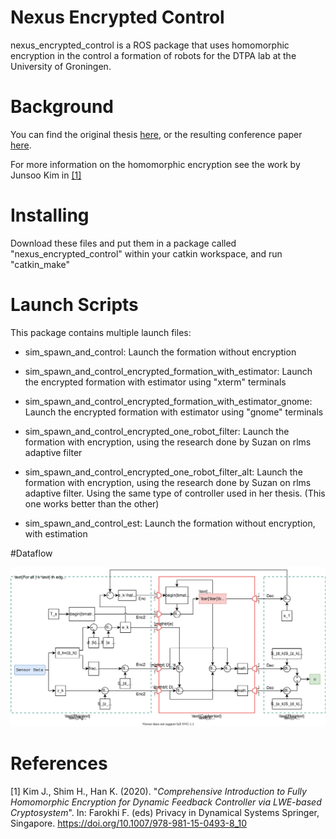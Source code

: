 # Nexus Encrypted Control
nexus_encrypted_control is a ROS package that uses homomorphic encryption in the control a formation of robots for the DTPA lab at the University of Groningen.

# Background
You can find the original thesis [here](https://fse.studenttheses.ub.rug.nl/21680/), or the resulting conference paper [here](https://arxiv.org/abs/2104.07684#).

For more information on the homomorphic encryption see the work by Junsoo Kim in [[1]](#1)

# Installing

Download these files and put them in a package called "nexus_encrypted_control" within your catkin workspace, and run "catkin_make"

# Launch Scripts

This package contains multiple launch files:

- sim_spawn_and_control: Launch the formation without encryption

- sim_spawn_and_control_encrypted_formation_with_estimator: Launch the encrypted formation with estimator using "xterm" terminals

- sim_spawn_and_control_encrypted_formation_with_estimator_gnome: Launch the encrypted formation with estimator using "gnome" terminals

- sim_spawn_and_control_encrypted_one_robot_filter: Launch the formation with encryption, using the research done by Suzan on rlms adaptive filter

- sim_spawn_and_control_encrypted_one_robot_filter_alt: Launch the formation with encryption, using the research done by Suzan on rlms adaptive filter. Using the same type of controller used in her thesis. (This one works better than the other)

- sim_spawn_and_control_est: Launch the formation without encryption, with estimation

#Dataflow

![alt text](Encryption_Dataflow.svg)

# References

<a id="1">[1]</a> 
Kim J., Shim H., Han K. (2020). 
"*Comprehensive Introduction to Fully Homomorphic Encryption for Dynamic Feedback Controller via LWE-based Cryptosystem*". 
In: Farokhi F. (eds) Privacy in Dynamical Systems Springer, Singapore. https://doi.org/10.1007/978-981-15-0493-8_10